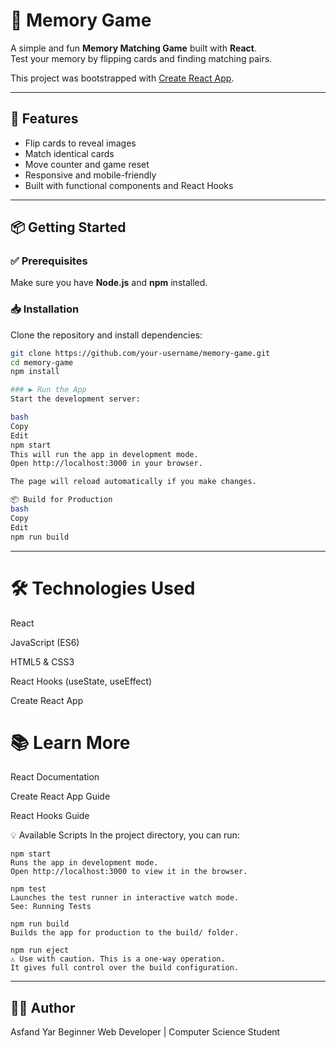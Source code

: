 # 🧠 Memory Game

A simple and fun **Memory Matching Game** built with **React**.  
Test your memory by flipping cards and finding matching pairs.

This project was bootstrapped with [Create React App](https://github.com/facebook/create-react-app).

---

## 🚀 Features

- Flip cards to reveal images
- Match identical cards
- Move counter and game reset
- Responsive and mobile-friendly
- Built with functional components and React Hooks

---

## 📦 Getting Started

### ✅ Prerequisites

Make sure you have **Node.js** and **npm** installed.

### 📥 Installation

Clone the repository and install dependencies:

```bash
git clone https://github.com/your-username/memory-game.git
cd memory-game
npm install

### ▶️ Run the App
Start the development server:

bash
Copy
Edit
npm start
This will run the app in development mode.
Open http://localhost:3000 in your browser.

The page will reload automatically if you make changes.

📦 Build for Production
bash
Copy
Edit
npm run build
```
---

# 🛠 Technologies Used
React

JavaScript (ES6)

HTML5 & CSS3

React Hooks (useState, useEffect)

Create React App


# 📚 Learn More
React Documentation

Create React App Guide

React Hooks Guide

💡 Available Scripts
In the project directory, you can run:
```
npm start
Runs the app in development mode.
Open http://localhost:3000 to view it in the browser.

npm test
Launches the test runner in interactive watch mode.
See: Running Tests

npm run build
Builds the app for production to the build/ folder.

npm run eject
⚠️ Use with caution. This is a one-way operation.
It gives full control over the build configuration.
```
---

## 👨‍💻 Author
Asfand Yar Beginner Web Developer | Computer Science Student

